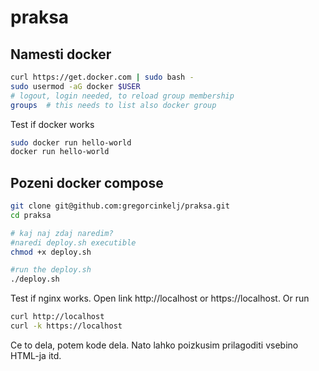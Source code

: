 # praksa

## Namesti docker

```bash
curl https://get.docker.com | sudo bash -
sudo usermod -aG docker $USER
# logout, login needed, to reload group membership
groups  # this needs to list also docker group
```

Test if docker works

```bash
sudo docker run hello-world
docker run hello-world
```

## Pozeni docker compose

```bash
git clone git@github.com:gregorcinkelj/praksa.git
cd praksa

# kaj naj zdaj naredim?
#naredi deploy.sh executible
chmod +x deploy.sh

#run the deploy.sh
./deploy.sh
```



Test if nginx works.
Open link http://localhost or https://localhost.
Or run

```bash
curl http://localhost
curl -k https://localhost
```

Ce to dela, potem kode dela.
Nato lahko poizkusim prilagoditi vsebino HTML-ja itd.
